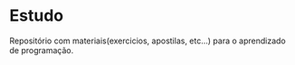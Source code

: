 # Estudo
 Repositório com materiais(exercicios, apostilas, etc...) para o aprendizado de programação.
